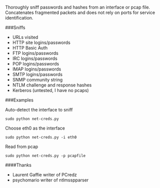 Thoroughly sniff passwords and hashes from an interface or pcap file. Concatenates fragmented packets and does not rely on ports for service identification.

###Sniffs

* URLs visited
* HTTP site logins/passwords
* HTTP Basic Auth
* FTP logins/passwords
* IRC logins/passwords
* POP logins/passwords
* IMAP logins/passwords
* SMTP logins/passwords
* SNMP community string
* NTLM challenge and response hashes
* Kerberos (untested, I have no pcaps)


###Examples

Auto-detect the interface to sniff

```sudo python net-creds.py```


Choose eth0 as the interface

```sudo python net-creds.py -i eth0```


Read from pcap

```sudo python net-creds.py -p pcapfile```


####Thanks
* Laurent Gaffie writer of PCredz
* psychomario writer of ntlmsspparser

